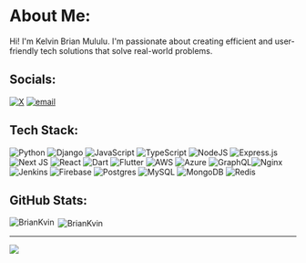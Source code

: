 # About Me:
Hi! I'm Kelvin Brian Mululu. I'm passionate about creating efficient and user-friendly tech solutions that solve real-world problems.


## Socials:
[![X](https://img.shields.io/badge/X-black.svg?logo=X&logoColor=white)](https://x.com/@kvin_brian)
[![email](https://img.shields.io/badge/Email-D14836?logo=gmail&logoColor=white)](mailto:briankvin@gmail.com) 
<!-- [![LinkedIn](https://img.shields.io/badge/LinkedIn-%230077B5.svg?logo=linkedin&logoColor=white)](https://linkedin.com/in/briankvin) -->

## Tech Stack:
![Python](https://img.shields.io/badge/python-3670A0?style=for-the-badge&logo=python&logoColor=ffdd54) ![Django](https://img.shields.io/badge/django-%23092E20.svg?style=for-the-badge&logo=django&logoColor=white) ![JavaScript](https://img.shields.io/badge/javascript-%23323330.svg?style=for-the-badge&logo=javascript&logoColor=%23F7DF1E) ![TypeScript](https://img.shields.io/badge/typescript-%23007ACC.svg?style=for-the-badge&logo=typescript&logoColor=white) ![NodeJS](https://img.shields.io/badge/node.js-6DA55F?style=for-the-badge&logo=node.js&logoColor=white) ![Express.js](https://img.shields.io/badge/express.js-%23404d59.svg?style=for-the-badge&logo=express&logoColor=%2361DAFB) ![Next JS](https://img.shields.io/badge/Next-black?style=for-the-badge&logo=next.js&logoColor=white) ![React](https://img.shields.io/badge/react-%2320232a.svg?style=for-the-badge&logo=react&logoColor=%2361DAFB) ![Dart](https://img.shields.io/badge/dart-%230175C2.svg?style=for-the-badge&logo=dart&logoColor=white) ![Flutter](https://img.shields.io/badge/Flutter-%2302569B.svg?style=for-the-badge&logo=Flutter&logoColor=white) ![AWS](https://img.shields.io/badge/AWS-%23FF9900.svg?style=for-the-badge&logo=amazon-aws&logoColor=white) ![Azure](https://img.shields.io/badge/azure-%230072C6.svg?style=for-the-badge&logo=microsoftazure&logoColor=white) ![GraphQL](https://img.shields.io/badge/-GraphQL-E10098?style=for-the-badge&logo=graphql&logoColor=white)![Nginx](https://img.shields.io/badge/nginx-%23009639.svg?style=for-the-badge&logo=nginx&logoColor=white) ![Jenkins](https://img.shields.io/badge/jenkins-%232C5263.svg?style=for-the-badge&logo=jenkins&logoColor=white) ![Firebase](https://img.shields.io/badge/firebase-a08021?style=for-the-badge&logo=firebase&logoColor=ffcd34) ![Postgres](https://img.shields.io/badge/postgres-%23316192.svg?style=for-the-badge&logo=postgresql&logoColor=white) ![MySQL](https://img.shields.io/badge/mysql-4479A1.svg?style=for-the-badge&logo=mysql&logoColor=white) ![MongoDB](https://img.shields.io/badge/MongoDB-%234ea94b.svg?style=for-the-badge&logo=mongodb&logoColor=white) ![Redis](https://img.shields.io/badge/redis-%23DD0031.svg?style=for-the-badge&logo=redis&logoColor=white) 
<!-- ![FastAPI](https://img.shields.io/badge/FastAPI-005571?style=for-the-badge&logo=fastapi) ![NestJS](https://img.shields.io/badge/nestjs-%23E0234E.svg?style=for-the-badge&logo=nestjs&logoColor=white) ![C](https://img.shields.io/badge/c-%2300599C.svg?style=for-the-badge&logo=c&logoColor=white) -->

## GitHub Stats:
<p><img align="left" src="https://github-readme-stats.vercel.app/api/top-langs?username=BrianKvin&langs_count=8&show_icons=true&theme=radical&locale=en&layout=compact" alt="BrianKvin" /></p>

<p>&nbsp;<img align="center" src="https://github-readme-stats.vercel.app/api?username=BrianKvin&show_icons=true&theme=radical&locale=en" alt="BrianKvin" /></p>

---
[![](https://visitcount.itsvg.in/api?id=BrianKvin&icon=0&color=0)](https://visitcount.itsvg.in)


<!-- Proudly created with GPRM ( https://gprm.itsvg.in ) -->
